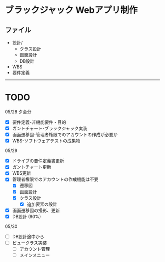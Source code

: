 # ブラックジャック Webアプリ制作
## ファイル
- 設計/
    - クラス設計
    - 画面設計
    - DB設計
- WBS
- 要件定義
---
# TODO
05/28 夕会分
- [x] 要件定義-非機能要件・目的
- [x] ガントチャート-ブラックジャック実装
- [x] 画面遷移図-管理者権限でのアカウントの作成が必要か
- [x] WBS-ソフトウェアテストの成果物

05/29
- [x] ドライブの要件定義書更新
- [x] ガントチャート更新
- [x] WBS更新
- [x] 管理者権限でのアカウントの作成機能は不要
  - [x] 遷移図
  - [x] 画面設計
  - [x] クラス設計
    - [x] 追加要素の設計
- [x] 画面遷移図の撮影、更新
- [x] DB設計 (80%)

05/30
- [ ] DB設計途中から
- [ ] ビュークラス実装
  - [ ] アカウント管理
  - [ ] メインメニュー